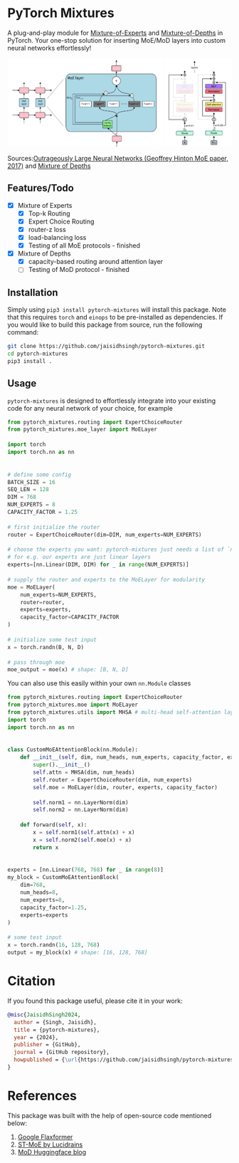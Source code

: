 # PyTorch Mixtures

A plug-and-play module for <a href="https://arxiv.org/abs/2202.08906">Mixture-of-Experts</a> and <a href="https://arxiv.org/abs/2404.02258">Mixture-of-Depths</a> in PyTorch. Your one-stop solution for inserting MoE/MoD layers into custom neural networks effortlessly!

<img src="assets/moe_pic.png" width="350" height="200">
<img src="assets/mod_pic.png" width="150" height="200">

Sources:<a href="https://arxiv.org/abs/1701.06538">Outrageously Large Neural Networks (Geoffrey Hinton MoE paper, 2017)</a> and <a href="https://arxiv.org/abs/2404.02258">Mixture of Depths</a>

## Features/Todo

- [x] Mixture of Experts
    - [x] Top-k Routing
    - [x] Expert Choice Routing
    - [x] router-z loss
    - [x] load-balancing loss
    - [x] Testing of all MoE protocols - finished
- [x] Mixture of Depths
    - [x] capacity-based routing around attention layer
    - [ ] Testing of MoD protocol - finished

## Installation

Simply using `pip3 install pytorch-mixtures` will install this package. Note that this requires `torch` and `einops` to be pre-installed as dependencies. If you would like to build this package from source, run the following command:

```bash
git clone https://github.com/jaisidhsingh/pytorch-mixtures.git
cd pytorch-mixtures
pip3 install .
```

## Usage

`pytorch-mixtures` is designed to effortlessly integrate into your existing code for any neural network of your choice, for example

```python
from pytorch_mixtures.routing import ExpertChoiceRouter
from pytorch_mixtures.moe_layer import MoELayer

import torch
import torch.nn as nn


# define some config
BATCH_SIZE = 16
SEQ_LEN = 128
DIM = 768
NUM_EXPERTS = 8
CAPACITY_FACTOR = 1.25

# first initialize the router
router = ExpertChoiceRouter(dim=DIM, num_experts=NUM_EXPERTS)

# choose the experts you want: pytorch-mixtures just needs a list of `nn.Module` experts
# for e.g. our experts are just linear layers
experts=[nn.Linear(DIM, DIM) for _ in range(NUM_EXPERTS)]

# supply the router and experts to the MoELayer for modularity
moe = MoELayer(
    num_experts=NUM_EXPERTS, 
    router=router, 
    experts=experts, 
    capacity_factor=CAPACITY_FACTOR
)

# initialize some test input
x = torch.randn(B, N, D)

# pass through moe
moe_output = moe(x) # shape: [B, N, D]
```

You can also use this easily within your own `nn.Module` classes

```python
from pytorch_mixtures.routing import ExpertChoiceRouter
from pytorch_mixtures.moe import MoELayer
from pytorch_mixtures.utils import MHSA # multi-head self-attention layer provided for ease
import torch
import torch.nn as nn


class CustomMoEAttentionBlock(nn.Module):
    def __init__(self, dim, num_heads, num_experts, capacity_factor, experts):
        super().__init__()
        self.attn = MHSA(dim, num_heads)
        self.router = ExpertChoiceRouter(dim, num_experts)
        self.moe = MoELayer(dim, router, experts, capacity_factor)
        
        self.norm1 = nn.LayerNorm(dim)
        self.norm2 = nn.LayerNorm(dim)
    
    def forward(self, x):
        x = self.norm1(self.attn(x) + x)
        x = self.norm2(self.moe(x) + x)
        return x


experts = [nn.Linear(768, 768) for _ in range(8)]
my_block = CustomMoEAttentionBlock(
    dim=768,
    num_heads=8,
    num_experts=8,
    capacity_factor=1.25,
    experts=experts
)

# some test input
x = torch.randn(16, 128, 768)
output = my_block(x) # shape: [16, 128, 768]
```

# Citation

If you found this package useful, please cite it in your work:

```bib
@misc{JaisidhSingh2024,
  author = {Singh, Jaisidh},
  title = {pytorch-mixtures},
  year = {2024},
  publisher = {GitHub},
  journal = {GitHub repository},
  howpublished = {\url{https://github.com/jaisidhsingh/pytorch-mixtures}},
}
```

# References

This package was built with the help of open-source code mentioned below:
1. <a href="https://github.com/google/flaxformer">Google Flaxformer</a>
2. <a href="https://github.com/lucidrains/st-moe-pytorch">ST-MoE by Lucidrains</a>
3. <a href="https://huggingface.co/blog/joey00072/mixture-of-depth-is-vibe">MoD Huggingface blog</a>
